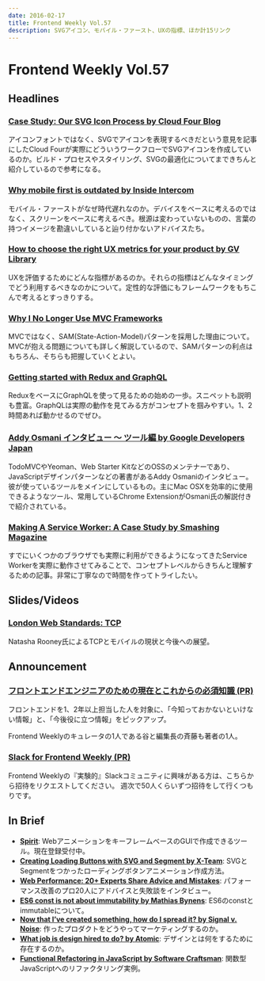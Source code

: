 ```yaml
---
date: 2016-02-17
title: Frontend Weekly Vol.57
description: SVGアイコン、モバイル・ファースト、UXの指標、ほか計15リンク
---
```


# Frontend Weekly Vol.57

## Headlines

### [Case Study: Our SVG Icon Process by Cloud Four Blog](http://blog.cloudfour.com/our-svg-icon-process/)

アイコンフォントではなく、SVGでアイコンを表現するべきだという意見を記事にしたCloud Fourが実際にどういうワークフローでSVGアイコンを作成しているのか。ビルド・プロセスやスタイリング、SVGの最適化についてまできちんと紹介しているので参考になる。

### [Why mobile first is outdated by Inside Intercom](https://medium.com/intercom-inside/why-mobile-first-is-outdated-f10a3dc357bd#.eq7y8bz93)

モバイル・ファーストがなぜ時代遅れなのか。デバイスをベースに考えるのではなく、スクリーンをベースに考えるべき。根源は変わっていないものの、言葉の持つイメージを勘違いしていると辿り付かないアドバイスたち。

### [How to choose the right UX metrics for your product by GV Library](https://library.gv.com/how-to-choose-the-right-ux-metrics-for-your-product-5f46359ab5be#.jim2b9bxh)

UXを評価するためにどんな指標があるのか。それらの指標はどんなタイミングでどう利用するべきなのかについて。定性的な評価にもフレームワークをもちこんで考えるとすっきりする。

### [Why I No Longer Use MVC Frameworks](http://www.infoq.com/articles/no-more-mvc-frameworks)

MVCではなく、SAM(State-Action-Model)パターンを採用した理由について。MVCが抱える問題についても詳しく解説しているので、SAMパターンの利点はもちろん、そちらも把握していくとよい。

### [Getting started with Redux and GraphQL](https://medium.com/@thisbejim/getting-started-with-redux-and-graphql-8384b3b25c56#.jb057qzao)

ReduxをベースにGraphQLを使って見るための始めの一歩。スニペットも説明も豊富。GraphQLは実際の動作を見てみる方がコンセプトを掴みやすい。1、2時間あれば動かせるのでぜひ。

### [Addy Osmani インタビュー 〜 ツール編 by Google Developers Japan](http://googledevjp.blogspot.jp/2016/02/addy-osmani.html)

TodoMVCやYeoman、Web Starter KitなどのOSSのメンテナーであり、JavaScriptデザインパターンなどの著書があるAddy Osmaniのインタビュー。
彼が使っているツールをメインにしているもの。主にMac OSXを効率的に使用できるようなツール、常用しているChrome ExtensionがOsmani氏の解説付きで紹介されている。

### [Making A Service Worker: A Case Study by Smashing Magazine](https://www.smashingmagazine.com/2016/02/making-a-service-worker/)

すでにいくつかのブラウザでも実際に利用ができるようになってきたService Workerを実際に動作させてみることで、コンセプトレベルからきちんと理解するための記事。非常に丁寧なので時間を作ってトライしたい。

## Slides/Videos

### [London Web Standards: TCP](https://docs.google.com/presentation/d/1JOFDPlZmKwBeuxD5X08Yc_Sv4OY_xgiYwaEdtJj2KbE/mobilepresent?slide=id.p)

Natasha Rooney氏によるTCPとモバイルの現状と今後への展望。

## Announcement
 
### [フロントエンドエンジニアのための現在とこれからの必須知識 (PR)](http://www.amazon.co.jp/dp/4839956758/)

フロントエンドを1、2年以上担当した人を対象に、「今知っておかないといけない情報」と、「今後役に立つ情報」をピックアップ。

Frontend Weeklyのキュレータの1人である谷と編集長の斉藤も著者の1人。

### [Slack for Frontend Weekly (PR)](https://studiomohawk.typeform.com/to/Kj8Gaj)

Frontend Weeklyの『実験的』Slackコミュニティに興味がある方は、こちらから招待をリクエストしてください。 週次で50人くらいずつ招待をして行くつもりです。

## In Brief

- [**Spirit**](https://spiritjs.io/): WebアニメーションをキーフレームベースのGUIで作成できるツール。現在登録受付中。
- [**Creating Loading Buttons with SVG and Segment by X-Team**](http://x-team.com/2016/01/creating-loading-buttons-svg-segment/): SVGとSegmentをつかったローディングボタンアニメーション作成方法。
- [**Web Performance: 20+ Experts Share Advice and Mistakes**](https://www.keycdn.com/blog/web-performance-advice/): パフォーマンス改善のプロ20人にアドバイスと失敗談をインタビュー。
- [**ES6 const is not about immutability by Mathias Bynens**](https://mathiasbynens.be/notes/es6-const): ES6のconstとimmutableについて。
- [**Now that I’ve created something, how do I spread it? by Signal v. Noise**](https://m.signalvnoise.com/now-that-i-ve-created-something-how-do-i-spread-it-edcedddb260d#.oyjxioi2n): 作ったプロダクトをどうやってマーケティングするのか。
- [**What job is design hired to do? by Atomic**](https://medium.com/@we_are_atomic/what-job-is-design-hired-to-do-d98b58d7ba0d#.jhhhxeeb6): デザインとは何をするために存在するのか。
- [**Functional Refactoring in JavaScript by Software Craftsman**](https://medium.com/software-craftsman/functional-refactoring-in-javascript-c0fe718f4efb#.nr60pektl): 関数型JavaScriptへのリファクタリング実例。
